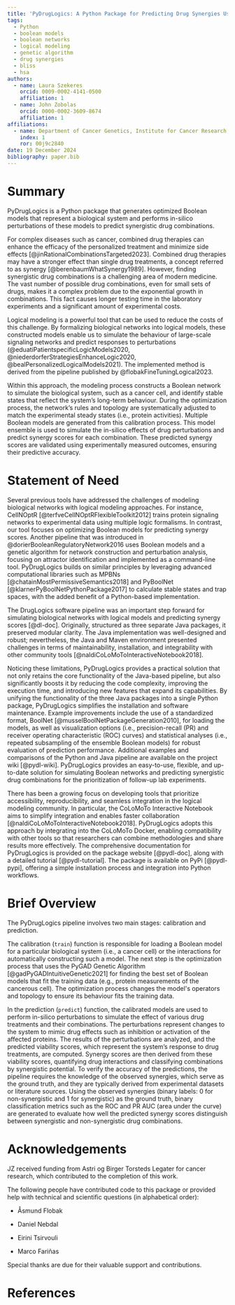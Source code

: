 ```yaml
---
title: 'PyDrugLogics: A Python Package for Predicting Drug Synergies Using Boolean Models'
tags:
  - Python
  - boolean models
  - boolean networks
  - logical modeling
  - genetic algorithm
  - drug synergies
  - bliss
  - hsa
authors:
  - name: Laura Szekeres
    orcid: 0009-0002-4141-0500
    affiliation: 1
  - name: John Zobolas
    orcid: 0000-0002-3609-8674
    affiliation: 1
affiliations:
  - name: Department of Cancer Genetics, Institute for Cancer Research, Oslo University Hospital, Oslo, Norway
    index: 1
    ror: 00j9c2840
date: 19 December 2024
bibliography: paper.bib
---
```


# Summary

PyDrugLogics is a Python package that generates optimized Boolean models that represent a biological system and performs 
in-silico perturbations of these models to predict synergistic drug combinations. 

For complex diseases such as cancer, combined drug therapies can enhance the efficacy of the personalized treatment and 
minimize side effects [@jinRationalCombinationsTargeted2023]. Combined drug therapies may have a stronger effect than 
single drug treatments, a concept referred to as synergy [@berenbaumWhatSynergy1989]. However, finding synergistic drug 
combinations is a challenging area of modern medicine. The vast number of possible drug combinations, even for small 
sets of drugs, makes it a complex problem due to the exponential growth in combinations. This fact causes longer testing 
time in the laboratory experiments and a significant amount of experimental costs. 

Logical modeling is a powerful tool that can be used to reduce the costs of this challenge. By formalizing biological 
networks into logical models, these constructed models enable us to simulate the behaviour of large-scale signaling 
networks and predict responses to perturbations (@eduatiPatientspecificLogicModels2020, 
@niederdorferStrategiesEnhanceLogic2020, @bealPersonalizedLogicalModels2021). The implemented method is derived from 
the pipeline published by @flobakFineTuningLogical2023.

Within this approach, the modeling process constructs a Boolean network to simulate the biological system, such as a 
cancer cell, and identify stable states that reflect the system’s long-term behaviour. During the optimization process, 
the network’s rules and topology are systematically adjusted to match the experimental steady states 
(i.e., protein activities). Multiple Boolean models are generated from this calibration process. This model ensemble is 
used to simulate the in-silico effects of drug perturbations and predict synergy scores for each combination. These 
predicted synergy scores are validated using experimentally measured outcomes, ensuring their predictive accuracy.

# Statement of Need

Several previous tools have addressed the challenges of modeling biological networks with logical modeling approaches. 
For instance, CellNOptR [@terfveCellNOptRFlexibleToolkit2012] trains protein signaling networks to experimental data 
using multiple logic formalisms. In contrast, our tool focuses on optimizing Boolean models for predicting synergy 
scores. Another pipeline that was introduced in @dorierBooleanRegulatoryNetwork2016 uses Boolean models 
and a genetic algorithm for network construction and perturbation analysis, focusing on attractor identification and 
implemented as a command-line tool. PyDrugLogics builds on similar principles by leveraging advanced computational 
libraries such as MPBNs [@chatainMostPermissiveSemantics2018] and PyBoolNet [@klarnerPyBoolNetPythonPackage2017] to 
calculate stable states and trap spaces, with the added benefit of a Python-based implementation.

The DrugLogics software pipeline was an important step forward for simulating biological networks with logical models 
and predicting synergy scores [@dl-doc]. Originally, structured as three separate Java packages, it preserved modular 
clarity. The Java implementation was well-designed and robust; nevertheless, the Java and Maven environment presented 
challenges in terms of maintainability, installation, and integrability with other community 
tools [@naldiCoLoMoToInteractiveNotebook2018].

Noticing these limitations, PyDrugLogics provides a practical solution that not only retains the core functionality of 
the Java-based pipeline, but also significantly boosts it by reducing the code complexity, improving the execution time, 
and introducing new features that expand its capabilities. By unifying the functionality of the three Java packages into 
a single Python package, PyDrugLogics simplifies the installation and software maintenance. Example improvements include 
the use of a standardized format, BoolNet [@musselBoolNetPackageGeneration2010], for loading the models, as well as 
visualization options (i.e., precision-recall (PR) and receiver operating characteristic (ROC) curves) and statistical 
analyses (i.e., repeated subsampling of the ensemble Boolean models) for robust evaluation of prediction performance.
Additional examples and comparisons of the Python and Java pipeline are available on the project wiki [@pydl-wiki].
PyDrugLogics provides an easy-to-use, flexible, and up-to-date solution for simulating Boolean networks and predicting 
synergistic drug combinations for the prioritization of follow-up lab experiments.

There has been a growing focus on developing tools that prioritize accessibility, reproducibility, and seamless 
integration in the logical modeling community. In particular, the CoLoMoTo Interactive Notebook aims to simplify 
integration and enables faster collaboration [@naldiCoLoMoToInteractiveNotebook2018]. PyDrugLogics adopts this approach 
by integrating into the CoLoMoTo Docker, enabling compatibility with other tools so that researchers can combine 
methodologies and share results more effectively. The comprehensive documentation for PyDrugLogics is provided 
on the package website [@pydl-doc], along with a detailed tutorial [@pydl-tutorial]. The package is available on 
PyPi [@pydl-pypi], offering a simple installation process and integration into Python workflows.

# Brief Overview

The PyDrugLogics pipeline involves two main stages: calibration and prediction. 

The calibration (`train`) function is responsible for loading a Boolean model for a particular biological system 
(i.e., a cancer cell) or the interactions for automatically constructing such a model. The next step is the optimization 
process that uses the PyGAD Genetic Algorithm [@gadPyGADIntuitiveGenetic2021] for finding the best set of Boolean models 
that fit the training data (e.g., protein measurements of the cancerous cell). The optimization process changes the 
model's operators and topology to ensure its behaviour fits the training data. 

In the prediction (`predict`) function, the calibrated models are used to perform in-silico perturbations to simulate 
the effect of various drug treatments and their combinations. The perturbations represent changes to the system to mimic 
drug effects such as inhibition or activation of the affected proteins. The results of the perturbations are analyzed, 
and the predicted viability scores, which represent the system’s response to drug treatments, are computed. Synergy 
scores are then derived from these viability scores, quantifying drug interactions and classifying combinations by 
synergistic potential. To verify the accuracy of the predictions, the pipeline requires the knowledge of the observed 
synergies, which serve as the ground truth, and they are typically derived from experimental datasets or literature 
sources. Using the observed synergies (binary labels: 0 for non-synergistic and 1 for synergistic) as the ground truth, 
binary classification metrics such as the ROC and PR AUC (area under the curve) are generated to evaluate how well 
the predicted synergy scores distinguish between synergistic and non-synergistic drug combinations.

# Acknowledgements

JZ received funding from Astri og Birger Torsteds Legater for cancer research, which contributed to the completion of 
this work.

The following people have contributed code to this package or provided help with technical and scientific questions 
(in alphabetical order): 

- Åsmund Flobak

- Daniel Nebdal

- Eirini Tsirvouli

- Marco Fariñas

Special thanks are due for their valuable support and contributions.

# References
